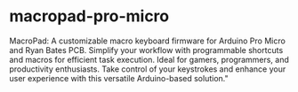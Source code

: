 # macropad-pro-micro
MacroPad: A customizable macro keyboard firmware for Arduino Pro Micro and Ryan Bates PCB. Simplify your workflow with programmable shortcuts and macros for efficient task execution. Ideal for gamers, programmers, and productivity enthusiasts. Take control of your keystrokes and enhance your user experience with this versatile Arduino-based solution."
